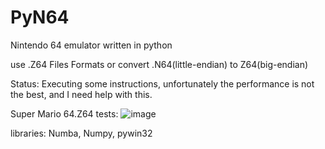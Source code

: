# PyN64
Nintendo 64 emulator written in python

use .Z64 Files Formats or convert .N64(little-endian) to Z64(big-endian)

Status: Executing some instructions, unfortunately the performance is not the best, and I need help with this.

Super Mario 64.Z64 tests:
![image](https://user-images.githubusercontent.com/54962184/170876652-eb3c5fb7-ce6d-4191-8a32-4d98476186ed.png)

libraries: Numba, Numpy, pywin32

